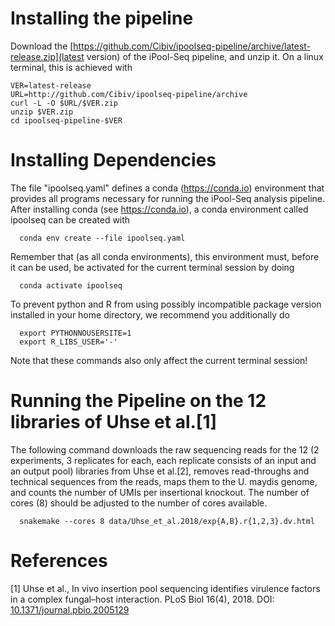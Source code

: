# Installing the pipeline

Download the [https://github.com/Cibiv/ipoolseq-pipeline/archive/latest-release.zip](latest version)
of the iPool-Seq pipeline, and unzip it. On a linux terminal, this is achieved with

```
VER=latest-release
URL=http://github.com/Cibiv/ipoolseq-pipeline/archive
curl -L -O $URL/$VER.zip
unzip $VER.zip
cd ipoolseq-pipeline-$VER
```

# Installing Dependencies

The file "ipoolseq.yaml" defines a conda (https://conda.io) environment that
provides all programs necessary for running the iPool-Seq analysis pipeline.
After installing conda (see https://conda.io), a conda environment called
ipoolseq can be created with

```
  conda env create --file ipoolseq.yaml
```

Remember that (as all conda environments), this environment must, before it
can be used, be activated for the current terminal session by doing

```
  conda activate ipoolseq
```

To prevent python and R from using possibly incompatible package version
installed in your home directory, we recommend you additionally do

```
  export PYTHONNOUSERSITE=1
  export R_LIBS_USER='-'
```

Note that these commands also only affect the current terminal session!

# Running the Pipeline on the 12 libraries of Uhse et al.[1]

The following command downloads the raw sequencing reads for the 12 (2
experiments, 3 replicates for each, each replicate consists of an input and
an output pool) libraries from Uhse et al.[2], removes read-throughs and
technical sequences from the reads, maps them to the U. maydis genome, and
counts the number of UMIs per insertional knockout. The number of cores (8)
should be adjusted to the number of cores available.

```
  snakemake --cores 8 data/Uhse_et_al.2018/exp{A,B}.r{1,2,3}.dv.html
```

# References

[1] Uhse et al., In vivo insertion pool sequencing identifies virulence factors
    in a complex fungal–host interaction. PLoS Biol 16(4), 2018.
    DOI: [10.1371/journal.pbio.2005129](https://doi.org/10.1371/journal.pbio.2005129)
